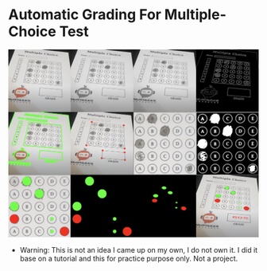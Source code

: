 # Automatic Grading For Multiple-Choice Test

![Example of the work](img/example.png)

- Warning: This is not an idea I came up on my own, I do not own it. I did it base on a tutorial and this for practice purpose only. Not a project.